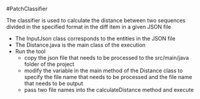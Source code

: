 #PatchClassifier 
 
The classifier is used to calculate the distance between two sequences divided in the specified format in the diff item in a given JSON file

- The InputJson class corresponds to the entities in the JSON file
- The Distance.java is the main class of the execution
- Run the tool 
	- copy the json file that needs to be processed to the src/main/java folder of the project
	- modify the variable in the main method of the Distance class to specify the file name that needs to be processed and the file name that needs to be output
	- pass two file names into the calculateDistance method and execute